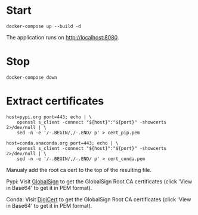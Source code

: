 # Start

```
docker-compose up --build -d
```

The application runs on [http://localhost:8080](http://localhost:8080).

# Stop

```
docker-compose down
```

# Extract certificates

```
host=pypi.org port=443; echo | \
    openssl s_client -connect "${host}":"${port}" -showcerts 2>/dev/null | \
    sed -n -e '/-.BEGIN/,/-.END/ p' > cert_pip.pem
```

```
host=conda.anaconda.org port=443; echo | \
    openssl s_client -connect "${host}":"${port}" -showcerts 2>/dev/null | \
    sed -n -e '/-.BEGIN/,/-.END/ p' > cert_conda.pem
```

Manualy add the root ca cert to the top of the resulting file. 

Pypi: Visit [GlobalSign](https://support.globalsign.com/ca-certificates/root-certificates/globalsign-root-certificates)
to get the GlobalSign Root CA certificates (click 'View in Base64' to get it in PEM format).

Conda: Visit [DigiCert](https://www.digicert.com/kb/digicert-root-certificates.htm)
to get the GlobalSign Root CA certificates (click 'View in Base64' to get it in PEM format).